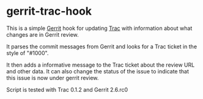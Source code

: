 gerrit-trac-hook
================

This is a simple [Gerrit][0] hook for updating [Trac][0] with information about what
changes are in Gerrit review.

It parses the commit messages from Gerrit and looks for a Trac ticket in the 
style of "#1000".

It then adds a informative message to the Trac ticket about the review URL
and other data. It can also change the status of the issue to indicate that
this issue is now under gerrit review.

Script is tested with Trac 0.1.2 and Gerrit 2.6.rc0

[0]:http://gerrit.googlecode.com
[1]:http://trac.edgewall.org
